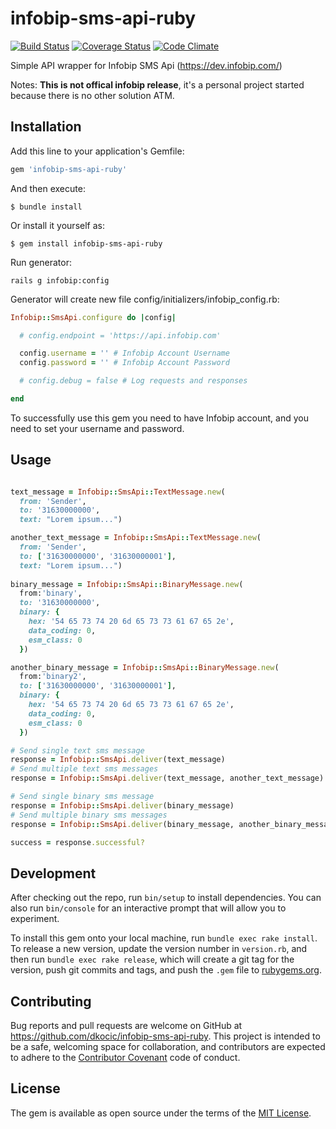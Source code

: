 # infobip-sms-api-ruby

[![Build Status](https://travis-ci.org/dkocic/infobip-sms-api-ruby.png)](https://travis-ci.org/dkocic/infobip-sms-api-ruby)
[![Coverage Status](https://coveralls.io/repos/github/dkocic/infobip-sms-api-ruby/badge.svg?branch=master)](https://coveralls.io/github/dkocic/infobip-sms-api-ruby?branch=master)
[![Code Climate](https://codeclimate.com/repos/56e32546c9fbb700880026d5/badges/eb08f02f8da351909acc/gpa.svg)](https://codeclimate.com/repos/56e32546c9fbb700880026d5/feed)

Simple API wrapper for Infobip SMS Api (https://dev.infobip.com/)

Notes: 
**This is not offical infobip release**, it's a personal project started because there is no other solution ATM.


## Installation

Add this line to your application's Gemfile:

```ruby
gem 'infobip-sms-api-ruby'
```

And then execute:

    $ bundle install

Or install it yourself as:

    $ gem install infobip-sms-api-ruby

Run generator:

    rails g infobip:config
    
Generator will create new file config/initializers/infobip_config.rb:

```ruby
Infobip::SmsApi.configure do |config|

  # config.endpoint = 'https://api.infobip.com'

  config.username = '' # Infobip Account Username
  config.password = '' # Infobip Account Password

  # config.debug = false # Log requests and responses

end
```

To successfully use this gem you need to have Infobip account, and you need to set your username and password.

## Usage

```ruby  

text_message = Infobip::SmsApi::TextMessage.new(
  from: 'Sender', 
  to: '31630000000', 
  text: "Lorem ipsum...")  

another_text_message = Infobip::SmsApi::TextMessage.new(
  from: 'Sender', 
  to: ['31630000000', '31630000001'], 
  text: "Lorem ipsum...")  
  
binary_message = Infobip::SmsApi::BinaryMessage.new(
  from:'binary', 
  to: '31630000000', 
  binary: {
    hex: '54 65 73 74 20 6d 65 73 73 61 67 65 2e',
    data_coding: 0,
    esm_class: 0
  })

another_binary_message = Infobip::SmsApi::BinaryMessage.new(
  from:'binary2', 
  to: ['31630000000', '31630000001'], 
  binary: {
    hex: '54 65 73 74 20 6d 65 73 73 61 67 65 2e',
    data_coding: 0,
    esm_class: 0
  })

# Send single text sms message
response = Infobip::SmsApi.deliver(text_message)  
# Send multiple text sms messages
response = Infobip::SmsApi.deliver(text_message, another_text_message)  

# Send single binary sms message
response = Infobip::SmsApi.deliver(binary_message)  
# Send multiple binary sms messages
response = Infobip::SmsApi.deliver(binary_message, another_binary_message)  

success = response.successful?

```


## Development

After checking out the repo, run `bin/setup` to install dependencies. You can also run `bin/console` for an interactive prompt that will allow you to experiment.

To install this gem onto your local machine, run `bundle exec rake install`. To release a new version, update the version number in `version.rb`, and then run `bundle exec rake release`, which will create a git tag for the version, push git commits and tags, and push the `.gem` file to [rubygems.org](https://rubygems.org).

## Contributing

Bug reports and pull requests are welcome on GitHub at https://github.com/dkocic/infobip-sms-api-ruby. This project is intended to be a safe, welcoming space for collaboration, and contributors are expected to adhere to the [Contributor Covenant](http://contributor-covenant.org) code of conduct.


## License

The gem is available as open source under the terms of the [MIT License](http://opensource.org/licenses/MIT).

